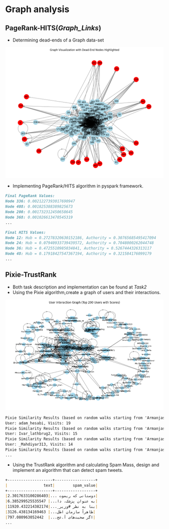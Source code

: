 # Graph analysis

## PageRank-HITS(*Graph_Links*) 

- Determining dead-ends of a Graph data-set 
<p align="center">
    <img src="1.png" alt="Descriptive Alt Text" class="fit-width-image">
</p>

- Implementing PageRank/HITS algorithm in pyspark framework.  
```markdown
Final PageRank Values:
Node 336: 0.0021227393017690947
Node 408: 0.001825388389825673
Node 200: 0.001732312450658645
Node 368: 0.001026613470545319
...
```
```markdown
Final HITS Values:
Node 12: Hub = 0.27278320630152186, Authority = 0.30765685495417094
Node 24: Hub = 0.07940933739439572, Authority = 0.7048000262044748
Node 36: Hub = 0.4725510985034841, Authority = 0.5267444326313117
Node 48: Hub = 0.17918427547367194, Authority = 0.321584176099179
...
```
## Pixie-TrustRank
- Both task description and implementation can be found at *Task2*
- Using the Pixie algorithm,create a graph of users and their interactions.
<p align="center">
    <img src="2.png" alt="Descriptive Alt Text" class="fit-width-image">
</p>

```markdown
Pixie Similarity Results (based on random walks starting from 'Armanjasoor'):
User: adam_hesabi, Visits: 19
Pixie Similarity Results (based on random walks starting from 'Armanjasoor'):
User: Ivar_lathbrug2, Visits: 15
Pixie Similarity Results (based on random walks starting from 'Armanjasoor'):
User: _Mahdiyar313, Visits: 14
Pixie Similarity Results (based on random walks starting from 'Armanjasoor'):
...
```
- Using the TrustRank algorithm and calculating Spam Mass, design and implement an algorithm that can detect spam tweets.

```markdown
+--------------------+------------------+
|                text|        spam_value|
+--------------------+------------------+
|دوستانی که ریموت ...|2.3017633100286403|
|به عنوان پزشک، دا...| 6.385299525535547|
|بنا به نظر #وزیر_...|11920.432214382174|
|ظاهراً سازمان اطل...| 3126.438134169463|
|اگر صحبت‌های آ.عج...|  797.080963052442|
...
```


